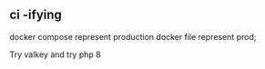 ## ci -ifying

docker compose represent production
docker file represent prod; 

Try valkey and try php 8


<!-- vmast stuff; switching deps -->
<!-- Gonna look at those prs and merge the one for fetcher if Dan wants to move it to prod -->
<!-- Keeping eyes on biel -->
<!-- Need to look at Sun DB and maybe just send that to Max.  If he wants to tinker with it between other things potentially, then that might be a different way to source data -->
<!--  -->